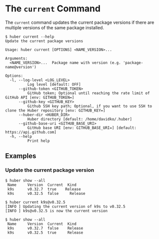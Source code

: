 # The `current` Command

The `current` command updates the current package versions if there are multiple versions of the same package installed.

```console
$ huber current --help
Update the current package versions

Usage: huber current [OPTIONS] <NAME_VERSION>...

Arguments:
  <NAME_VERSION>...  Package name with version (e.g. 'package-name@version')

Options:
  -l, --log-level <LOG_LEVEL>
          Log level [default: OFF]
      --github-token <GITHUB_TOKEN>
          GitHub token; Optional until reaching the rate limit of GitHub API [env: GITHUB_TOKEN=]
      --github-key <GITHUB_KEY>
          Github SSH key path; Optional, if you want to use SSH to clone the Huber repository [env: GITHUB_KEY=]
      --huber-dir <HUBER_DIR>
          Huber directory [default: /home/davidko/.huber]
      --github-base-uri <GITHUB_BASE_URI>
          GitHub base URI [env: GITHUB_BASE_URI=] [default: https://api.github.com]
  -h, --help
          Print help
```

## Examples

### Update the current package version

```console
$ huber show --all
 Name     Version  Current  Kind 
 k9s      v0.32.7  true    Release 
 k9s      v0.32.5  false     Release 

$ huber current k9s@v0.32.5
[INFO ] Updating the current version of k9s to v0.32.5
[INFO ] k9s@v0.32.5 is now the current version

$ huber show --all
 Name     Version  Current  Kind 
 k9s      v0.32.7  false    Release 
 k9s      v0.32.5  true     Release 
```

